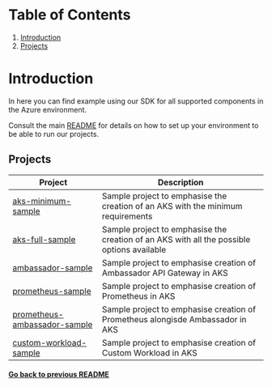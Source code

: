 # Table of Contents
1. [Introduction](#introduction)
2. [Projects](#projects)
# Introduction

In here you can find example using our SDK for all supported components in the Azure environment.

Consult the main [README](../README.md) for details on how to set up your environment to be able to run our projects.

## Projects

| Project                                                                 	| Description                                                                               	|
|-------------------------------------------------------------------------	|-------------------------------------------------------------------------------------------	|
| [ aks-minimum-sample ]( ./aks-minimum-sample/ )                          	| Sample project to emphasise the creation of an AKS with the minimum requirements           	|
| [ aks-full-sample ]( ./aks-full-sample/ )                               	| Sample project to emphasise the creation of an AKS with all the possible options available 	|
| [ ambassador-sample ]( ./ambassador-sample/ ) 	                          | Sample project to emphasise creation of Ambassador API Gateway in AKS                     	|
| [ prometheus-sample ]( ./prometheus-sample/ ) 	                          | Sample project to emphasise creation of Prometheus in AKS                                  	|
| [ prometheus-ambassador-sample ]( ./prometheus-ambassador-sample/ ) 	    | Sample project to emphasise creation of Prometheus alongisde Ambassador in AKS             	|
| [ custom-workload-sample ](./custom-workload-sample/)                     | Sample project to emphasise creation of Custom Workload in AKS                              |

#### [Go back to previous README](../README.md)